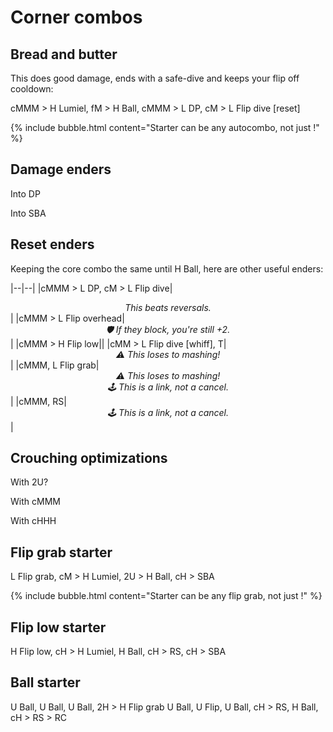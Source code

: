 # Corner combos

## Bread and butter

This does good damage, ends with a safe-dive and keeps your flip off cooldown:

<combo>cMMM > H Lumiel, fM > H Ball, cMMM > L DP, cM > L Flip dive [reset]</combo>

{% include bubble.html content="Starter can be any autocombo, not just <embed medium>!" %}

## Damage enders

Into DP

Into SBA

## Reset enders

Keeping the core combo the same until <combo>H Ball</combo>, here are other useful enders:

|--|--|
|<combo>cMMM > L DP, cM > L Flip dive</combo>|_<center>This beats reversals.</center>_|
|<combo>cMMM > L Flip overhead</combo>|_<center>🛡️ If they block, you're still +2.</center>_|
|<combo>cMMM > H Flip low</combo>||
|<combo>cMM > L Flip dive [whiff], T</combo>|_<center>⚠️ This loses to mashing!</center>_|
|<combo>cMMM, L Flip grab</combo>|_<center>⚠️ This loses to mashing!<br/>🕹️ This is a link, not a cancel.</center>_|
|<combo>cMMM, RS</combo>|_<center>🕹️ This is a link, not a cancel.</center>_|

## Crouching optimizations

With 2U?

With cMMM

With cHHH

## Flip grab starter

<combo>L Flip grab, cM > H Lumiel, 2U > H Ball, cH > SBA</combo>

{% include bubble.html content="Starter can be any flip grab, not just <embed light>!" %}

## <embed heavy> Flip low starter

<combo>H Flip low, cH > H Lumiel, H Ball, cH > RS, cH > SBA</combo>

## <embed unique> Ball starter

<combo>U Ball, U Ball, U Ball, 2H > H Flip grab</combo>
<combo>U Ball, U Flip, U Ball, cH > RS, H Ball, cH > RS > RC</combo>
